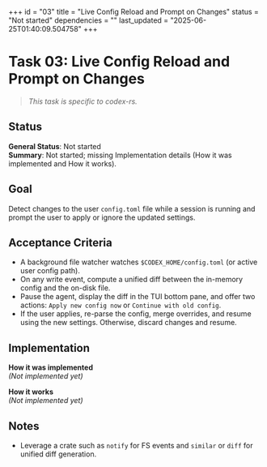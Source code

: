 +++
id = "03"
title = "Live Config Reload and Prompt on Changes"
status = "Not started"
dependencies = ""
last_updated = "2025-06-25T01:40:09.504758"
+++

# Task 03: Live Config Reload and Prompt on Changes

> *This task is specific to codex-rs.*

## Status

**General Status**: Not started  
**Summary**: Not started; missing Implementation details (How it was implemented and How it works).

## Goal
Detect changes to the user `config.toml` file while a session is running and prompt the user to apply or ignore the updated settings.

## Acceptance Criteria
- A background file watcher watches `$CODEX_HOME/config.toml` (or active user config path).
- On any write event, compute a unified diff between the in-memory config and the on-disk file.
- Pause the agent, display the diff in the TUI bottom pane, and offer two actions: `Apply new config now` or `Continue with old config`.
- If the user applies, re-parse the config, merge overrides, and resume using the new settings. Otherwise, discard changes and resume.

## Implementation

**How it was implemented**  
*(Not implemented yet)*

**How it works**  
*(Not implemented yet)*

## Notes
- Leverage a crate such as `notify` for FS events and `similar` or `diff` for unified diff generation.